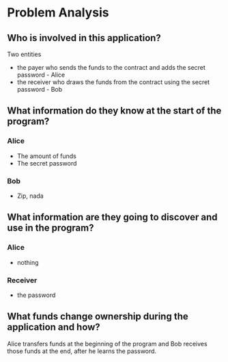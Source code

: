 # Problem Analysis

## Who is involved in this application?
Two entities 
- the payer who sends the funds to the contract and adds the secret password - Alice
- the receiver who draws the funds from the contract using the secret password - Bob

## What information do they know at the start of the program?
### Alice
- The amount of funds
- The secret password
### Bob
- Zip, nada

## What information are they going to discover and use in the program?
### Alice
- nothing
### Receiver
- the password

## What funds change ownership during the application and how?
Alice transfers funds at the beginning of the program and Bob receives those funds at the end, after he learns the password.